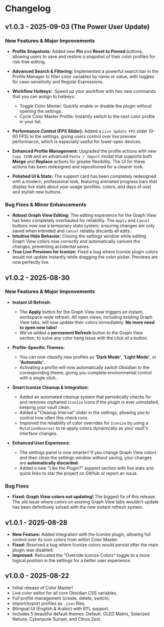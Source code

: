 # Changelog

## v1.0.3 - 2025-09-03 (The Power User Update) 

### New Features & Major Improvements

* **Profile Snapshots:** Added new **Pin** and **Reset to Pinned** buttons, allowing users to save and restore a snapshot of their color profiles for risk-free editing.
* **Advanced Search & Filtering:** Implemented a powerful search bar in the Profile Manager to filter color variables by name or value, with toggles for case-sensitivity and Regular Expressions.
* **Workflow Hotkeys:** :Speed up your workflow with two new commands that you can assign to hotkeys:
    - Toggle Color Master: Quickly enable or disable the plugin without opening the settings.
    - Cycle Color Master Profile: Instantly switch to the next color profile in your list.

* **Performance Control (FPS Slider):** Added a `Live Update FPS` slider (0-60 FPS) to the settings, giving users control over live preview performance, which is especially useful for lower-spec devices.
* **Enhanced Profile Management:** Upgraded the profile actions with new `Copy JSON` and an advanced `Paste / Import` modal that supports both **Merge** and **Replace** actions for greater flexibility. The UI for these actions has been redesigned and repositioned for a cleaner look.
* **Polished UI & Stats:** The support card has been completely redesigned with a modern, professional look, featuring animated progress bars that display live stats about your usage (profiles, colors, and days of use) and stylish new buttons.

### Bug Fixes & Minor Enhancements

* **Robust Graph View Editing:** The editing experience for the Graph View has been completely overhauled for reliability. The `Apply` and `Cancel` buttons now use a temporary state system, ensuring changes are only saved when intended and `Cancel` reliably discards all edits.
* **Intuitive Hide Behavior:** Closing the settings window while editing Graph View colors now correctly and automatically cancels the changes, preventing accidental saves.
* **True Live Previews for Iconize:** Fixed a bug where Iconize plugin colors would not update instantly while dragging the color picker. Previews are now perfectly live.

## v1.0.2 - 2025-08-30

### New Features & Major Improvements

-   **Instant UI Refresh:**
    -   The **Apply** button for the Graph View now triggers an instant, workspace-wide refresh. All open views, including existing Graph View tabs, will now update their colors immediately. **No more need to open new tabs!**
    - We've added a **permanent Refresh** button to the Graph View section, to solve any color hang issue with the click of a button.
-   **Profile-Specific Themes:**
    -   You can now classify new profiles as **'Dark Mode'**, **'Light Mode'**, or **'Automatic'**.
    -   Activating a profile will now automatically switch Obsidian to the corresponding theme, giving you complete environmental control with a single click.

-   **Smart Iconize Cleanup & Integration:**
    -   Added an automated cleanup system that periodically checks for and removes orphaned `Iconize` icons if the plugin is ever uninstalled, keeping your vault clean.
    -   Added a "Cleanup Interval" slider in the settings, allowing you to control how often this check runs.
    -   Improved the reliability of color overrides for `Iconize` by using a `MutationObserver` to re-apply colors dynamically as your vault's interface changes.

-   **Enhanced User Experience:**
    -   The settings panel is now smarter! If you change Graph View colors and then close the settings window without saving, your changes are **automatically discarded**.
    -   Added a new "Like the Plugin?" support section with live stats and quick links to star the project on GitHub or report an issue.

### Bug Fixes

-   **Fixed: Graph View colors not updating!** The biggest fix of this release. The old issue where colors on existing Graph View tabs wouldn't update has been definitively solved with the new instant refresh system.

## v1.0.1 - 2025-08-28

- **New Feature:** Added integration with the Iconize plugin, allowing full control over its icon colors from within Color Master.
- **Fixed:** Resolved a bug where Iconize colors would persist after the main plugin was disabled.
- **Improved:** Relocated the "Override Iconize Colors" toggle to a more logical position in the settings for a better user experience.

## v1.0.0 - 2025-08-22

- Initial release of Color Master!
- Live color editor for all core Obsidian CSS variables.
- Full profile management (create, delete, switch).
- Import/export profiles as `.json` files.
- Bilingual UI (English & Arabic) with RTL support.
- Includes 5 beautiful default themes: Default, OLED Matrix, Solarized Nebula, Cyberpunk Sunset, and Citrus Zest.
